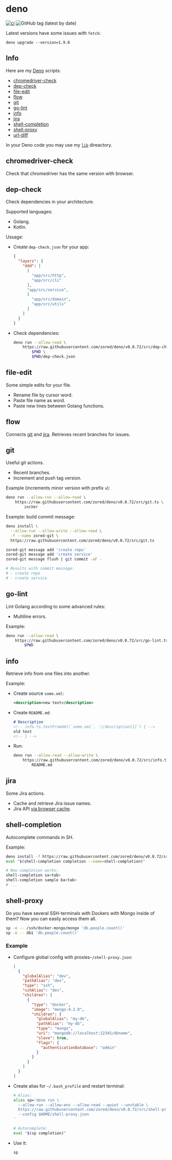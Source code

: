 # deno
[![ci](https://github.com/zored/deno/workflows/ci/badge.svg?branch=master)](https://github.com/zored/deno/actions)
![GitHub tag (latest by date)](https://img.shields.io/github/v/tag/zored/deno)

Latest versions have some issues with `fetch`:
```shell
deno upgrade --version=1.9.0
```

## Info

Here are my [Deno](https://deno.land/) scripts:

- [chromedriver-check](#chromedriver-check)
- [dep-check](#dep-check)
- [file-edit](#file-edit)
- [flow](#flow)
- [git](#git)
- [go-lint](#go-lint)
- [info](#info)
- [jira](#jira)
- [shell-completion](#shell-completion)
- [shell-proxy](#shell-proxy)
- [url-diff](#url-diff)

In your Deno code you may use my [`lib`](./src/lib) direactory.

## chromedriver-check

Check that chromedriver has the same version with browser.

## dep-check

Check dependencies in your architecture.

Supported languages:

- Golang.
- Kotlin.

Ussage:

- Create `dep-check.json` for your app:
  ```json
  {
    "layers": {
      "ddd": [
        [
          "app/src/http",
          "app/src/cli"
        ],
        "app/src/service",
        [
          "app/src/domain",
          "app/src/utils"
        ]
      ]
    }
  }
  ```
- Check dependencies:
  ```sh
  deno run --allow-read \
      https://raw.githubusercontent.com/zored/deno/v0.0.72/src/dep-check.ts \
          $PWD \
          $PWD/dep-check.json
  ```

## file-edit

Some simple edits for your file.

- Rename file by cursor word.
- Paste file name as word.
- Paste new lines between Golang functions.

## flow

Connects [git](#git) and [jira](#git). Retrieves recent branches for issues.

## git

Useful git actions.

- Recent branches.
- Increment and push tag version.

Example (increments minor version with prefix `v`):

```sh
deno run --allow-run --allow-read \
    https://raw.githubusercontent.com/zored/deno/v0.0.72/src/git.ts \
	    incVer
```

Example: build commit message:

```sh
deno install \
  --allow-run --allow-write --allow-read \
  -f --name zored-git \
  https://raw.githubusercontent.com/zored/deno/v0.0.72/src/git.ts

zored-git message add 'create repo'
zored-git message add 'create service'
zored-git message flush | git commit -aF -

# Results with commit message:
# - create repo
# - create service
```

## go-lint

Lint Golang according to some advanced rules:

- Multiline errors.

Example:

```sh
deno run --allow-read \
    https://raw.githubusercontent.com/zored/deno/v0.0.72/src/go-lint.ts \
        $PWD
```

## info

Retrieve info from one files into another.

Example:

- Create source `some.xml`:
  ```xml
  <description>new text</description>
  ```
- Create `README.md`:
  ```md
  # Description
  <!-- info.ts.textFromXml(`some.xml`, `//description[1]`) { -->
  old text
  <!-- } -->
  ```
- Run:
  ```sh
  deno run --allow-read --allow-write \
      https://raw.githubusercontent.com/zored/deno/v0.0.72/src/info.ts \
          README.md
  ```

## jira

Some Jira actions.

- Cache and retrieve Jira issue names.
- Jira API
  [via browser cache](src/chrome-extension/session-saver/README.md).

## shell-completion

Autocomplete commands in SH.

Example:

```sh
deno install -f https://raw.githubusercontent.com/zored/deno/v0.0.72/src/shell-completion.ts
eval "$(shell-completion completion --name=shell-completion)"

# Now completion works:
shell-completion sa<tab>
shell-completion sample ba<tab>
# ...
```

## shell-proxy

Do you have several SSH-terminals with Dockers with Mongo inside of them? Now
you can easily access them all.

```bash
sp -e -- /ssh/docker-mongo/mongo 'db.people.count()' 
sp -e -- db1 'db.people.count()'
```

### Example
- Configure global config with proxies`~/shell-proxy.json`:
  ```json
  [
    {
      "globalAlias": "dev",
      "pathAlias": "dev",
      "type": "ssh",
      "sshAlias": "dev",
      "children": [
        {
          "type": "docker",
          "image": "mongo:4.2.0",
          "children": {
            "globalAlias": "my-db",
            "pathAlias": "my-db",
            "type": "mongo",
            "uri": "mongodb://localhost:12345/dbname",
            "slave": true,
            "flags": {
              "authenticationDatabase": "admin"
            }
          }
        }
      ]
    }
  ]
  ```

- Create alias for `~/.bash_profile` and restart terminal:
  ```bash
  # Alias:
  alias sp='deno run \
    --allow-run --allow-env --allow-read --quiet --unstable \
    https://raw.githubusercontent.com/zored/deno/v0.0.72/src/shell-proxy.ts \
    --config $HOME/shell-proxy.json
  '

  # Autocomplete:
  eval "$(sp completion)"
  ```

- Use it:
  ```bash
  sp
  ```
